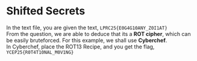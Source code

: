 # Shifted Secrets
In the text file, you are given the text, `LPRC25{E0G4G10ANY_Z0I1AT}`  
From the question, we are able to deduce that its a **ROT cipher**, which can be easily bruteforced. For this example, we shall use **Cyberchef**.  
In Cyberchef, place the ROT13 Recipe, and you get the flag, `YCEP25{R0T4T10NAL_M0V1NG}`